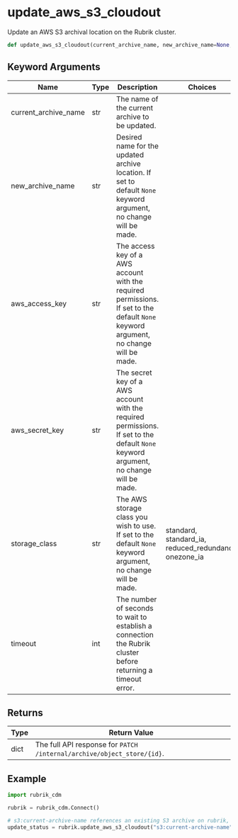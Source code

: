 # update_aws_s3_cloudout

Update an AWS S3 archival location on the Rubrik cluster.
```py
def update_aws_s3_cloudout(current_archive_name, new_archive_name=None, aws_access_key=None, aws_secret_key=None, storage_class=None, timeout=180)
```

## Keyword Arguments
| Name                 | Type | Description                                                                                                                           | Choices                                               | Default |
|----------------------|------|---------------------------------------------------------------------------------------------------------------------------------------|-------------------------------------------------------|---------|
| current_archive_name | str  | The name of the current archive to be updated.                                                                                        |                                                       |         |
| new_archive_name     | str  | Desired name for the updated archive location. If set to default `None` keyword argument, no change will be made.                     |                                                       | None    |
| aws_access_key       | str  | The access key of a AWS account with the required permissions. If set to the default `None` keyword argument, no change will be made. |                                                       | None    |
| aws_secret_key       | str  | The secret key of a AWS account with the required permissions. If set to the default `None` keyword argument, no change will be made. |                                                       | None    |
| storage_class        | str  | The AWS storage class you wish to use. If set to the default `None` keyword argument, no change will be made.                         | standard, standard_ia, reduced_redundancy, onezone_ia | None    |
| timeout              | int  | The number of seconds to wait to establish a connection the Rubrik cluster before returning a timeout error.                          |                                                       | 180     |

## Returns
| Type | Return Value                                                           |
|------|------------------------------------------------------------------------|
| dict | The full API response for `PATCH /internal/archive/object_store/{id}`. |

## Example
```py
import rubrik_cdm

rubrik = rubrik_cdm.Connect()

# s3:current-archive-name references an existing S3 archive on rubrik, the below example changes the name, rotates the access key and secret key, and changes the storage class to one zone IA
update_status = rubrik.update_aws_s3_cloudout("s3:current-archive-name", new_archive_name="s3:new-archive-name", aws_access_key="01234567890ABCDEFGHI", aws_secret_key="Th1s1sAnewS3cretKey", storage_class="onezone_ia")
```